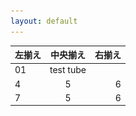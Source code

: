 ```yaml
---
layout: default
---
```




| 左揃え | 中央揃え | 右揃え |
|:---|:---:|---:|
|01|test tube||<img src="image/test_tube_stand.JPG" width="500px">|2 |3 |
|4 |5 |6 |
|7 |5 |6 |



<!-- 参考

| 左揃え | 中央揃え | 右揃え |
|:---|:---:|---:|
|1 |2 |3 |
|4 |5 |6 |

-->
